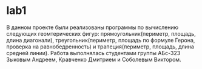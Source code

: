 # lab1
В данном проекте были реализованы программы по вычислению следующих геомтерических фигур: прямоугольник(периметр, площадь, длина диагонали), треугольник(периметр, площадь по формуле Герона, проверка на равнобедренность) и трапеция(периметр, площадь, длина средней линии). 
Работа выполнялась студентами группы АБс-323 Зыковым Андреем, Кравченко Дмитрием и Соболевым Виктором.
